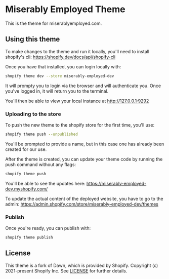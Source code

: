 # Miserably Employed Theme

This is the theme for miserablyemployed.com.

## Using this theme

To make changes to the theme and run it locally, you'll need to install shopify's cli: https://shopify.dev/docs/api/shopify-cli

Once you have that installed, you can login locally with:

``` sh
shopify theme dev --store miserably-employed-dev
```

It will prompty you to login via the browser and will authenticate you. Once you've logged in, it will return you to the terminal.

You'll then be able to view your local instance at http://127.0.0.1:9292

### Uploading to the store

To push the new theme to the shopify store for the first time, you'll use:

```sh
shopify theme push --unpublished
```

You'll be prompted to provide a name, but in this case one has already been created for our use.

After the theme is created, you can update your theme code by running the push command without any flags:

```sh
shopify theme push
```

You'll be able to see the updates here: https://miserably-employed-dev.myshopify.com/

To update the actual content of the deployed website, you have to go to the admin: https://admin.shopify.com/store/miserably-employed-dev/themes

### Publish

Once you're ready, you can publish with:

```sh
shopify theme publish
```


## License

This theme is a fork of Dawn, which is provided by Shopify.
Copyright (c) 2021-present Shopify Inc. See [LICENSE](/LICENSE.md) for further details.
